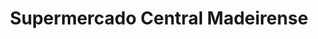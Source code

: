 ---
title: "Supermercado Central Madeirense"
url: /caracas/supermercado-central-madeirense-av-capitan-felipe-esteves/
shop: Supermarkt
---